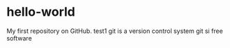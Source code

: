 # hello-world
My first repository on GitHub.
test1
git is a version control system
git si free software